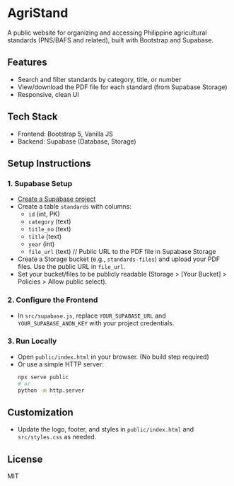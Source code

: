 # AgriStand

A public website for organizing and accessing Philippine agricultural standards (PNS/BAFS and related), built with Bootstrap and Supabase.

## Features
- Search and filter standards by category, title, or number
- View/download the PDF file for each standard (from Supabase Storage)
- Responsive, clean UI

## Tech Stack
- Frontend: Bootstrap 5, Vanilla JS
- Backend: Supabase (Database, Storage)

## Setup Instructions

### 1. Supabase Setup
- [Create a Supabase project](https://app.supabase.com/)
- Create a table `standards` with columns:
  - `id` (int, PK)
  - `category` (text)
  - `title_no` (text)
  - `title` (text)
  - `year` (int)
  - `file_url` (text)  // Public URL to the PDF file in Supabase Storage
- Create a Storage bucket (e.g., `standards-files`) and upload your PDF files. Use the public URL in `file_url`.
- Set your bucket/files to be publicly readable (Storage > [Your Bucket] > Policies > Allow public select).

### 2. Configure the Frontend
- In `src/supabase.js`, replace `YOUR_SUPABASE_URL` and `YOUR_SUPABASE_ANON_KEY` with your project credentials.

### 3. Run Locally
- Open `public/index.html` in your browser. (No build step required)
- Or use a simple HTTP server:
  ```sh
  npx serve public
  # or
  python -m http.server
  ```

## Customization
- Update the logo, footer, and styles in `public/index.html` and `src/styles.css` as needed.

## License
MIT 